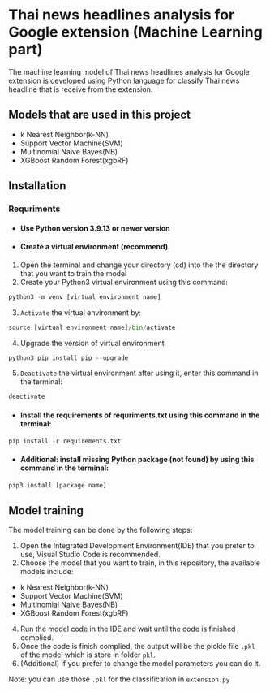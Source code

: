 # Thai news headlines analysis for Google extension (Machine Learning part)

The machine learning model of Thai news headlines analysis for Google extension is developed using Python language for classify Thai news headline that is receive from the extension.

## Models that are used in this project
* k Nearest Neighbor(k-NN)
* Support Vector Machine(SVM)
* Multinomial Naive Bayes(NB)
* XGBoost Random Forest(xgbRF)

## Installation
### Requriments ###
* #### Use Python version 3.9.13 or newer version ####
* #### Create a virtual environment (recommend) ####
1. Open the terminal and change your directory (cd) into the the directory that you want to train the model
2. Create your Python3 virtual environment using this command:
```python
python3 -m venv [virtual environment name]
```
3. `Activate` the virtual environment by:
```python
source [virtual environment name]/bin/activate
```
4. Upgrade the version of virtual environment
```python
python3 pip install pip --upgrade
```
5. `Deactivate` the virtual environment after using it, enter this command in the terminal:
```python
deactivate
```
* #### Install the requirements of requriments.txt using this command in the terminal: ####
```python
pip install -r requirements.txt
```
* #### Additional: install missing Python package (not found) by using this command in the terminal: ####
```python
pip3 install [package name]
```

## Model training
The model training can be done by the following steps:
1. Open the Integrated Development Environment(IDE) that you prefer to use, Visual Studio Code is recommended.
2. Choose the model that you want to train, in this repository, the available models include:
* k Nearest Neighbor(k-NN)
* Support Vector Machine(SVM)
* Multinomial Naive Bayes(NB)
* XGBoost Random Forest(xgbRF)
4. Run the model code in the IDE and wait until the code is finished complied.
5. Once the code is finish complied, the output will be the pickle file `.pkl` of the model which is store in folder `pkl`.<br/>
6. (Additional) If you prefer to change the model parameters you can do it.

Note: you can use those `.pkl` for the classification in `extension.py`
